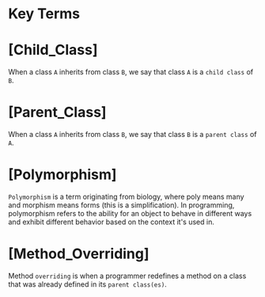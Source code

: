 # Key Terms

# [Child_Class]
When a class `A` inherits from class `B`, we say that class `A` is a `child class` of `B`.

# [Parent_Class]
When a class `A` inherits from class `B`, we say that class `B` is a `parent class` of `A`.

# [Polymorphism]
`Polymorphism` is a term originating from biology, where poly means many and morphism means 
forms (this is a simplification). In programming, polymorphism refers to the ability for an 
object to behave in different ways and exhibit different behavior based on the context it's 
used in.

# [Method_Overriding]
Method `overriding` is when a programmer redefines a method on a class that was already 
defined in its `parent class(es)`.